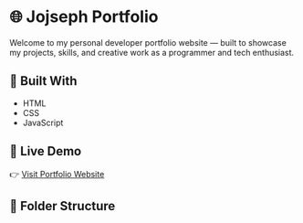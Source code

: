 # 🌐 Jojseph Portfolio

Welcome to my personal developer portfolio website — built to showcase my projects, skills, and creative work as a programmer and tech enthusiast.

## 🔧 Built With
- HTML
- CSS
- JavaScript 

## 🚀 Live Demo
👉 [Visit Portfolio Website](https://jojseph.github.io/portfolio-0.1/)

## 📂 Folder Structure
